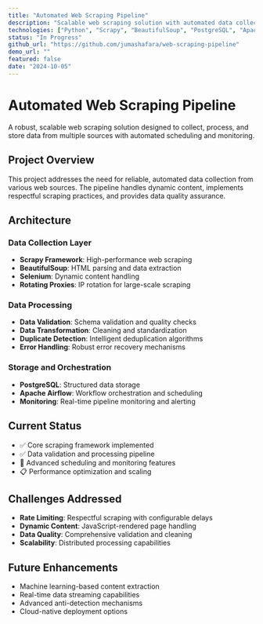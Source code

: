```yaml
---
title: "Automated Web Scraping Pipeline"
description: "Scalable web scraping solution with automated data collection, processing, and storage capabilities"
technologies: ["Python", "Scrapy", "BeautifulSoup", "PostgreSQL", "Apache Airflow"]
status: "In Progress"
github_url: "https://github.com/jumashafara/web-scraping-pipeline"
demo_url: ""
featured: false
date: "2024-10-05"
---
```


# Automated Web Scraping Pipeline

A robust, scalable web scraping solution designed to collect, process, and store data from multiple sources with automated scheduling and monitoring.

## Project Overview

This project addresses the need for reliable, automated data collection from various web sources. The pipeline handles dynamic content, implements respectful scraping practices, and provides data quality assurance.

## Architecture

### Data Collection Layer
- **Scrapy Framework**: High-performance web scraping
- **BeautifulSoup**: HTML parsing and data extraction
- **Selenium**: Dynamic content handling
- **Rotating Proxies**: IP rotation for large-scale scraping

### Data Processing
- **Data Validation**: Schema validation and quality checks
- **Data Transformation**: Cleaning and standardization
- **Duplicate Detection**: Intelligent deduplication algorithms
- **Error Handling**: Robust error recovery mechanisms

### Storage and Orchestration
- **PostgreSQL**: Structured data storage
- **Apache Airflow**: Workflow orchestration and scheduling
- **Monitoring**: Real-time pipeline monitoring and alerting

## Current Status

- ✅ Core scraping framework implemented
- ✅ Data validation and processing pipeline
- 🔄 Advanced scheduling and monitoring features
- 📋 Performance optimization and scaling

## Challenges Addressed

- **Rate Limiting**: Respectful scraping with configurable delays
- **Dynamic Content**: JavaScript-rendered page handling
- **Data Quality**: Comprehensive validation and cleaning
- **Scalability**: Distributed processing capabilities

## Future Enhancements

- Machine learning-based content extraction
- Real-time data streaming capabilities
- Advanced anti-detection mechanisms
- Cloud-native deployment options